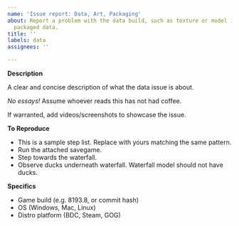```yaml
---
name: 'Issue report: Data, Art, Packaging'
about: Report a problem with the data build, such as texture or model issues; or broken
  packaged data.
title: ''
labels: data
assignees: ''

---
```


**Description**

A clear and concise description of what the data issue is about.

*No essays!* Assume whoever reads this has not had coffee.

If warranted, add videos/screenshots to showcase the issue.

**To Reproduce**

 - This is a sample step list. Replace with yours matching the same pattern.
 - Run the attached savegame.
 - Step towards the waterfall.
 - Observe ducks underneath waterfall. Waterfall model should not have ducks.

**Specifics**

 - Game build (e.g. 8193.8, or commit hash)
 - OS (Windows, Mac, Linux)
 - Distro platform (BDC, Steam, GOG)
